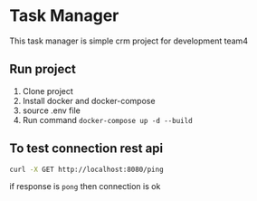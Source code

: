 # Task Manager
This task manager is simple crm project for development team4

## Run project
1. Clone project
2. Install docker and docker-compose
3. source .env file
4. Run command `docker-compose up -d --build`

## To test connection rest api
```bash
curl -X GET http://localhost:8080/ping
```

if response is `pong` then connection is ok

